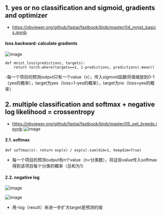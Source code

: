 ## 1. yes or no classification and sigmoid, gradients and optimizer
- https://nbviewer.org/github/fastai/fastbook/blob/master/04_mnist_basics.ipynb
#### loss.backward: calculate gradients
![image](https://github.com/171909771/deep-learning/assets/41554601/c9dff38e-eb6a-4391-bf63-845f39c5fcf9)
```
def mnist_loss(predictions, targets):
    return torch.where(targets==1, 1-predictions, predictions).mean()
```
-每一个项目的预测output只有一个value（x），传入sigmoid函数将值缩放到0-1（yes的概率），target为yes（loss=1-yes的概率），target为no（loss=yes的概率）

## 2. multiple classification and softmax + negative log likelihood = crossentropy
- https://nbviewer.org/github/fastai/fastbook/blob/master/05_pet_breeds.ipynb
![image](https://github.com/171909771/deep-learning/assets/41554601/bb9a2bd7-8aae-4746-acf0-3029525822e2)

#### 2.1. softmax
```
def softmax(x): return exp(x) / exp(x).sum(dim=1, keepdim=True)
```
- 每一个项目的预测output有n个value（n=分类数），将这些value传入softmax得到该项目每个分类的概率（总和为1）

#### 2.2. negative log
![image](https://github.com/171909771/deep-learning/assets/41554601/c1fe4eb7-3fc3-4dee-8e2e-5a840349a51a)

![image](https://github.com/171909771/deep-learning/assets/41554601/86a7b943-9bbd-46f3-87c5-f62befe06bbc)

- 用-log（result）来进一步扩大target差预测的值
